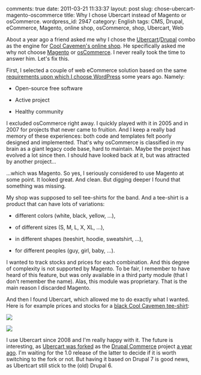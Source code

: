 comments: true
date: 2011-03-21 11:33:37
layout: post
slug: chose-ubercart-magento-oscommerce
title: Why I chose Ubercart instead of Magento or osCommerce.
wordpress_id: 2947
category: English
tags: CMS, Drupal, eCommerce, Magento, online shop, osCommerce, shop, Ubercart, Web

About a year ago a friend asked me why I chose the [Ubercart](http://www.ubercart.org)/[Drupal](http://drupal.org) combo as the engine for [Cool Cavemen's online shop](http://shop.coolcavemen.com). He specifically asked me why not choose [Magento](http://www.magentocommerce.com) or [osCommerce](http://www.oscommerce.com). I never really took the time to answer him. Let's fix this.

First, I selected a couple of web eCommerce solution based on the same [requirements upon which I choose WordPress](http://kevin.deldycke.com/2006/08/e107-to-wordpress-migration-here-is-why/) some years ago. Namely:

  * Open-source free software

  * Active project

  * Healthy community

I excluded osCommerce right away. I quickly played with it in 2005 and in 2007 for projects that never came to fruition. And I keep a really bad memory of these experiences: both code and templates felt poorly designed and implemented. That's why osCommerce is classified in my brain as a giant legacy code base, hard to maintain. Maybe the project has evolved a lot since then. I should have looked back at it, but was attracted by another project...

...which was Magento. So yes, I seriously considered to use Magento at some point. It looked great. And clean. But digging deeper I found that something was missing.

My shop was supposed to sell tee-shirts for the band. And a tee-shirt is a product that can have lots of variations:

  * different colors (white, black, yellow, ...),

  * of different sizes (S, M, L, X, XL, ...),

  * in different shapes (teeshirt, hoodie, sweatshirt, ...),

  * for different peoples (guy, girl, baby, ...).

I wanted to track stocks and prices for each combination. And this degree of complexity is not supported by Magento. To be fair, I remember to have heard of this feature, but was only available in a third party module (that I don't remember the name). Alas, this module was proprietary. That is the main reason I discarded Magento.

And then I found Ubercart, which allowed me to do exactly what I wanted. Here is for example prices and stocks for a [black Cool Cavemen tee-shirt](http://shop.coolcavemen.com/white-logo-black-tee-shirt):

![](/static/uploads/2011/03/ubercart-product-options.png)

![](/static/uploads/2011/03/ubercart-product-stocks.png)

I use Ubercart since 2008 and I'm really happy with it. The future is interesting, as [Ubercart was forked](http://www.drupalcommerce.org/about/history) as the [Drupal Commerce](http://www.drupalcommerce.org) project [a year ago](http://www.bywombats.com/blog/01-14-2010/rose-any-other-name). I'm waiting for the 1.0 release of the latter to decide if it is worth switching to the fork or not. But having it based on Drupal 7 is good news, as Ubertcart still stick to the (old) Drupal 6.
